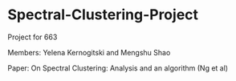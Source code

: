 # Spectral-Clustering-Project
Project for 663

Members: Yelena Kernogitski and Mengshu Shao

Paper: On Spectral Clustering: Analysis and an algorithm (Ng et al)
